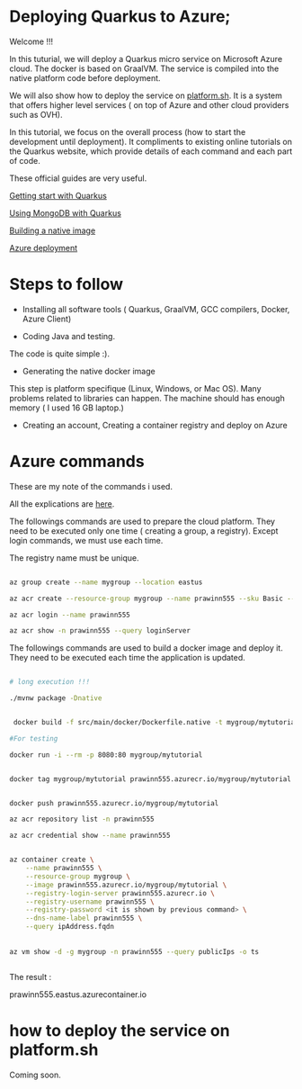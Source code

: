 # Deploying Quarkus to Azure;

Welcome !!!

In this tuturial, we will deploy a Quarkus micro service on Microsoft Azure cloud.
The docker is based on GraalVM.
The service is compiled into the native platform code before deployment.

We will also show how to deploy the service on [platform.sh](https://platform.sh/).
It is a system that offers higher level services ( on top of Azure and other cloud providers such as OVH).


In this tutorial, we focus on the overall process 
(how to start the development until deployment).
It compliments to existing online tutorials on the Quarkus website, 
which provide details of each command and each part of code.

These official guides are very useful.

[Getting start with Quarkus](https://quarkus.io/get-started/)

[Using MongoDB with Quarkus](https://quarkus.io/guides/mongodb)

[Building a native image](https://quarkus.io/guides/building-native-image)

[Azure deployment](https://quarkus.io/guides/deploying-to-azure-cloud)

# Steps to follow

- Installing all software tools ( Quarkus, GraalVM, GCC compilers, Docker, Azure Client)

- Coding Java and testing.

The code is quite simple :).

- Generating the native docker image

This step is platform specifique (Linux, Windows, or Mac OS).
Many problems related to libraries can happen.
The machine should has enough memory ( I used 16 GB laptop.)

- Creating an account, Creating a container registry and deploy on Azure



# Azure commands


These are my note of the commands i used.

All the explications are [here](https://quarkus.io/guides/deploying-to-azure-cloud).


The followings commands are used to prepare the cloud platform.
They need to be executed only one time
 ( creating a group, a registry).
Except login commands, we must use each time.

The registry name must be unique.

```bash

az group create --name mygroup --location eastus

az acr create --resource-group mygroup --name prawinn555 --sku Basic --admin-enabled true

az acr login --name prawinn555

az acr show -n prawinn555 --query loginServer

```

The followings commands are used to build a docker image and deploy it.
They need to be executed each time the application is updated.


```bash

# long execution !!!

./mvnw package -Dnative


 docker build -f src/main/docker/Dockerfile.native -t mygroup/mytutorial .

#For testing

docker run -i --rm -p 8080:80 mygroup/mytutorial


docker tag mygroup/mytutorial prawinn555.azurecr.io/mygroup/mytutorial


docker push prawinn555.azurecr.io/mygroup/mytutorial

az acr repository list -n prawinn555

az acr credential show --name prawinn555


az container create \
    --name prawinn555 \
    --resource-group mygroup \
    --image prawinn555.azurecr.io/mygroup/mytutorial \
    --registry-login-server prawinn555.azurecr.io \
    --registry-username prawinn555 \
    --registry-password <it is shown by previous command> \
    --dns-name-label prawinn555 \
    --query ipAddress.fqdn
	
	
az vm show -d -g mygroup -n prawinn555 --query publicIps -o ts



```


The result :

prawinn555.eastus.azurecontainer.io



# how to deploy the service on platform.sh

Coming soon.


